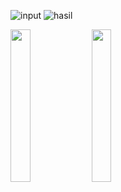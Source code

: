 ![input](https://github.com/user-attachments/assets/71214d5e-18e8-43ac-9b4b-47feabc7024d)
![hasil](https://github.com/user-attachments/assets/572d7358-370a-48a4-b87b-63820e7a5072)

<img src="https://github.com/user-attachments/assets/71214d5e-18e8-43ac-9b4b-47feabc7024d" width="25%" />
<img src="https://github.com/user-attachments/assets/572d7358-370a-48a4-b87b-63820e7a5072" width="25%" />
